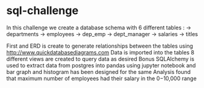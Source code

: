# sql-challenge
In this challenge we create a database schema with 6 different tables :
-> departments
-> employees
-> dep_emp
-> dept_manager
-> salaries
-> titles

First and ERD is create to generate relationships between the tables using http://www.quickdatabasediagrams.com
Data is imported into the tables
8 different views are created to query data as desired
Bonus
SQLAlchemy is used to extract data from postgres into pandas using jupyter notebook and bar graph and histogram has been designed for the same
Analysis found that maximum number of employees had their salary in the $0-$10,000 range
